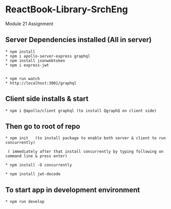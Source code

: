 # ReactBook-Library-SrchEng

Module 21 Assignment

## Server Dependencies installed (All in server)
    
    * npm install
    * npm i apollo-server-express graphql
    * npm install jsonwebtoken
    * npm i express-jwt


    * npm run watch
    * http://localhost:3001/graphql

## Client side installs & start

    * npm i @apollo/client graphql (to install QgraphQ on client side)

## Then go to root of repo 

    * npm init   (to install package to enable both server & client to run concurrently)
     
     ( immediately after that install concurrently by typing following on command line & press enter)

    * npm install -D concurrently

    * npm install jwt-decode

## To start app in development environment

    * npm run develop
     